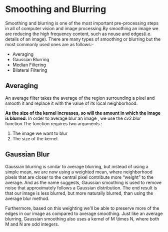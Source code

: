 # Smoothing and Blurring
Smoothing and blurring is one of the most important pre-processing steps in all of computer vision and image processing.By smoothing an image we are reducing the high frequency content, such as nouse and edges(i.e. details of an image).
There are many types of smoothing or blurring but the most commonly used ones are as follows:-

* Averaging
* Gaussian Blurring
* Median Filtering
* Bilateral Filtering


## Averaging
An average filter takes the average of the region surrounding a pixel and smooth it and replace it with the value of its local neighborhood.


**As the size of the kernel increases, so will the amount in which the image is blurred.**
In order to average blur an image , we use the cv2.blur function.The function requires two arguments :
  1) The image we want to blur 
  2) The size of the kernel.
  
 ## Gaussian Blur
 
  Gaussian blurring is similar to average blurring, but instead of using a simple mean, we are now using a weighted mean, where neighborhood pixels that are closer to the central pixel contribute more “weight” to the average. And as the name suggests, Gaussian smoothing is used to remove noise that approximately follows a Gaussian distribution.
The end result is that our image is less blurred, but more naturally blurred, than using the average blur method.

Furthermore, based on this weighting we’ll be able to preserve more of the edges in our image as compared to average smoothing. Just like an average blurring, Gaussian smoothing also uses a kernel of M \times N, where both M and N are odd integers.

  
